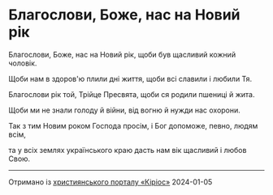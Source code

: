 Благослови, Боже, нас на Новий рік
================================================================

Благослови, Боже, нас на Новий рік,
щоби був щасливий кожний чоловік.

Щоби нам в здоров'ю плили дні життя,
щоби всі славили і любили Тя.

Благослови рік той, Трійце Пресвята,
щоби ся родили пшениці й жита.

Щоби ми не знали голоду й війни,
від вогню й нужди нас охорони.

Так з тим Новим роком Господа просім,
і Бог допоможе, певно, людям всім,

та у всіх землях українського краю
дасть нам вік щасливий і любов Свою.

----------------------------------------------------------------

[джерело]: https://kyrios.org.ua/literature/vinchuvannya/14861-blagoslovi-bozhe-nas-na-novij-rik.html

Отримано із [християнського порталу «Кіріос»][джерело]
2024-01-05
